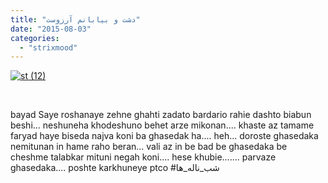 ```yaml
---
title: "دشت و بیابانم آرزوست"
date: "2015-08-03"
categories: 
  - "strixmood"
---
```


[![st (12)](http://localhost/wp-content/uploads/2015/08/st-12.jpg)](http://localhost/wp-content/uploads/2015/08/st-12.jpg)

 

bayad Saye roshanaye zehne ghahti zadato bardario rahie dashto biabun beshi... neshuneha khodeshuno behet arze mikonan.... khaste az tamame faryad haye biseda najva koni ba ghasedak ha.... heh... doroste ghasedaka nemitunan in hame raho beran... vali az in be bad be ghasedaka be cheshme talabkar mituni negah koni.... hese khubie....... parvaze ghasedaka.... poshte karkhuneye ptco #شب\_ناله\_ها
